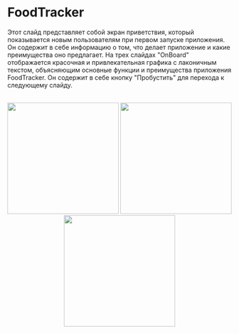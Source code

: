 # FoodTracker 
Этот слайд представляет собой экран приветствия, который показывается новым пользователям при первом запуске приложения. Он содержит в себе информацию о том, что делает приложение и какие преимущества оно предлагает.
На трех слайдах "OnBoard" отображается красочная и привлекательная графика с лаконичным текстом, объясняющим основные функции и преимущества приложения FoodTracker. Он содержит в себе кнопку "Пробустить" для перехода к следующему слайду. 
<br>
<br>
<p align="center">
  <img src="https://github.com/JackaBolotbekov/FoodTracker/assets/111832311/09b19936-c6b2-41d7-96e0-93b23b7c023c" width="250">
  <img src="https://github.com/JackaBolotbekov/FoodTracker/assets/111832311/851ec07b-413d-457a-959f-cc74e423f34f" width="250">
  <img src="https://github.com/JackaBolotbekov/FoodTracker/assets/111832311/a48126e2-7139-4146-ba82-bc02c564ee97" width="250">
</p>

